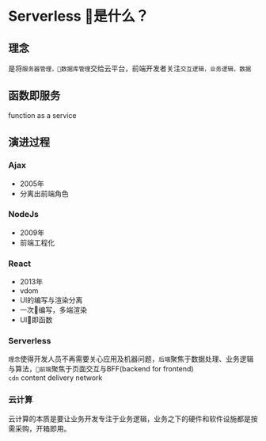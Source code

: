 # Serverless 是什么？

## 理念
是将`服务器管理，数据库管理`交给云平台，前端开发者关注`交互逻辑，业务逻辑，数据`

## 函数即服务 
function as a service

## 演进过程
### Ajax
  - 2005年
  - 分离出前端角色
  
### NodeJs
  - 2009年
  - 前端工程化 

### React
  - 2013年
  - vdom
  - UI的编写与渲染分离
  - 一次编写，多端渲染
  - UI即函数

### Serverless
  `理念`使得开发人员不再需要关心应用及机器问题，`后端`聚焦于数据处理、业务逻辑与算法，`前端`聚焦于页面交互与BFF(backend for frontend)    
  `cdn` content delivery network


### 云计算
云计算的本质是要让业务开发专注于业务逻辑，业务之下的硬件和软件设施都是按需采购，开箱即用。